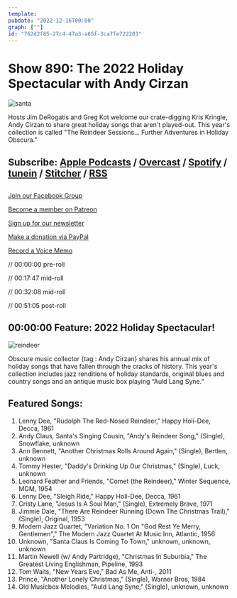 ```yaml
---
template: 
pubdate: "2022-12-16T00:00"
graph: [""]
id: "762d2f85-27c4-47a3-a65f-3ca7fe722203"
---
```






# Show 890: The 2022 Holiday Spectacular with Andy Cirzan

![santa](https://static.soundopinions.org/images/2022/santa.jpeg)

Hosts Jim DeRogatis and Greg Kot welcome our crate-digging Kris Kringle, Andy Cirzan to share great holiday songs that aren't played-out. This year's collection is called "The Reindeer Sessions... Further Adventures in Holiday Obscura." 



## Subscribe: [Apple Podcasts](https://itunes.apple.com/us/podcast/sound-opinions/id94793843) / [Overcast](https://overcast.fm/itunes94793843/sound-opinions) / [Spotify](https://open.spotify.com/show/1kNR8YL7TBrQuRxDdS4wtU) / [tunein](https://tunein.com/podcasts/Music-Podcasts/Sound-Opinions-p60273/) / [Stitcher](http://www.stitcher.com/podcast/sound-opinions) / [RSS](https://feeds.simplecast.com/Nn6fjnB0)



## 

[Join our Facebook Group](https://bit.ly/3sivr9T)

[Become a member on Patreon](https://bit.ly/3slWZvc)

[Sign up for our newsletter](https://bit.ly/3eEvRnG)

[Make a donation via PayPal](https://bit.ly/3dmt9lU)

[Record a Voice Memo](https://bit.ly/2RyD5Ah)

// 00:00:00 pre-roll

// 00:17:47 mid-roll

// 00:32:08 mid-roll

// 00:51:05 post-roll



## 00:00:00 Feature: 2022 Holiday Spectacular!

![reindeer](https://static.soundopinions.org/images/2022/reindeer.jpeg)

Obscure music collector {tag : Andy Cirzan} shares his annual mix of holiday songs that have fallen through the cracks of history. This year's collection includes jazz renditions of holiday standards, original blues and country songs and an antique music box playing “Auld Lang Syne.”



## Featured Songs:

1. Lenny Dee, "Rudolph The Red-Nosed Reindeer," Happy Holi-Dee, Decca, 1961
2. Andy Claus, Santa's Singing Cousin, "Andy's Reindeer Song," (Single), Snowflake, unknown
3. Ann Bennett, "Another Christmas Rolls Around Again," (Single), Bertlen, unknown
4. Tommy Hester, "Daddy's Drinking Up Our Christmas," (Single), Luck, unknown
5. Leonard Feather and Friends, "Comet (the Reindeer)," Winter Sequence, MGM, 1954
6. Lenny Dee, "Sleigh Ride," Happy Holi-Dee, Decca, 1961
7. Cristy Lane, "Jesus Is A Soul Man," (Single), Extremely Brave, 1971
8. Jimmie Dale, "There Are Reindeer Running (Down The Christmas Trail)," (Single), Original, 1953
9. Modern Jazz Quartet, "Variation No. 1 On "God Rest Ye Merry, Gentlemen"," The Modern Jazz Quartet At Music Inn, Atlantic, 1956
10. Unknown, "Santa Claus Is Coming To Town," unknown, unknown, unknown
11. Martin Newell (w/ Andy Partridge), "Christmas In Suburbia," The Greatest Living Englishman, Pipeline, 1993
12. Tom Waits, "New Years Eve," Bad As Me, Anti-, 2011
13. Prince, "Another Lonely Christmas," (Single), Warner Bros, 1984
14. Old Musicbox Melodies, "Auld Lang Syne," (Single), unknown, unknown
